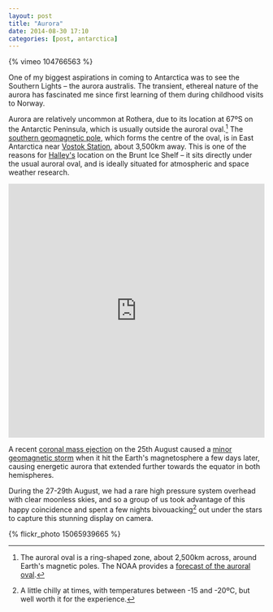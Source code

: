 ```yaml
---
layout: post
title: "Aurora"
date: 2014-08-30 17:10
categories: [post, antarctica]
---
```

{% vimeo 104766563 %}

One of my biggest aspirations in coming to Antarctica was to see the Southern Lights – the aurora australis. The transient, ethereal nature of the aurora has fascinated me since first learning of them during childhood visits to Norway.

Aurora are relatively uncommon at Rothera, due to its location at 67ºS on the Antarctic Peninsula, which is usually outside the auroral oval.[^aurora] The [southern geomagnetic pole](https://maps.google.com/maps?ll=-79.74,108.22&q=-79.74,108.22&hl=en&t=m&z=15), which forms the centre of the oval, is in East Antarctica near [Vostok Station](https://en.wikipedia.org/wiki/Vostok_Station), about 3,500km away. This is one of the reasons for [Halley's](http://www.antarctica.ac.uk/living_and_working/research_stations/halley/) location on the Brunt Ice Shelf – it sits directly under the usual auroral oval, and is ideally situated for atmospheric and space weather research.

<iframe width='100%' height='500px' frameBorder='0' src='https://a.tiles.mapbox.com/v4/kenners.jcl9eln9/attribution,zoompan.html?access_token=pk.eyJ1Ijoia2VubmVycyIsImEiOiJJWFFxMWFzIn0.NCkYAEREdxX7xVrpoJb-jA'></iframe>

A recent [coronal mass ejection](https://en.wikipedia.org/wiki/Coronal_mass_ejection) on the 25th August caused a [minor geomagnetic storm](http://www.swpc.noaa.gov/ftpdir/warehouse/2014/RSGA/20140828RSGA.txt) when it hit the Earth's magnetosphere a few days later, causing energetic aurora that extended further towards the equator in both hemispheres.

During the 27-29th August, we had a rare high pressure system overhead with clear moonless skies, and so a group of us took advantage of this happy coincidence and spent a few nights bivouacking[^bivi] out under the stars to capture this stunning display on camera.

{% flickr_photo 15065939665 %}

[^aurora]: The auroral oval is a ring-shaped zone, about 2,500km across, around Earth's magnetic poles. The NOAA provides a [forecast of the auroral oval](http://www.swpc.noaa.gov/ovation/index.html).

[^bivi]: A little chilly at times, with temperatures between -15 and -20ºC, but well worth it for the experience.
